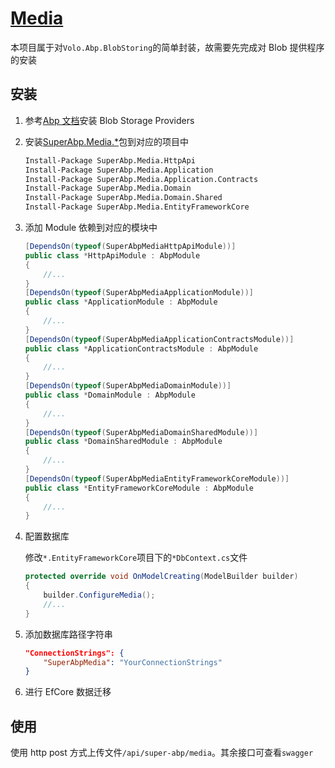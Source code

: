 # [Media](https://github.com/SuperAbp/Media)

本项目属于对`Volo.Abp.BlobStoring`的简单封装，故需要先完成对 Blob 提供程序的安装

## 安装

1. 参考[Abp 文档](https://docs.abp.io/en/abp/latest/Blob-Storing#blob-storage-providers)安装 Blob Storage Providers

2. 安装[SuperAbp.Media.\*](https://github.com/SuperAbp/Media)包到对应的项目中

   ```ps
   Install-Package SuperAbp.Media.HttpApi
   Install-Package SuperAbp.Media.Application
   Install-Package SuperAbp.Media.Application.Contracts
   Install-Package SuperAbp.Media.Domain
   Install-Package SuperAbp.Media.Domain.Shared
   Install-Package SuperAbp.Media.EntityFrameworkCore
   ```

3. 添加 Module 依赖到对应的模块中

   ```csharp
   [DependsOn(typeof(SuperAbpMediaHttpApiModule))]
   public class *HttpApiModule : AbpModule
   {
       //...
   }
   [DependsOn(typeof(SuperAbpMediaApplicationModule))]
   public class *ApplicationModule : AbpModule
   {
       //...
   }
   [DependsOn(typeof(SuperAbpMediaApplicationContractsModule))]
   public class *ApplicationContractsModule : AbpModule
   {
       //...
   }
   [DependsOn(typeof(SuperAbpMediaDomainModule))]
   public class *DomainModule : AbpModule
   {
       //...
   }
   [DependsOn(typeof(SuperAbpMediaDomainSharedModule))]
   public class *DomainSharedModule : AbpModule
   {
       //...
   }
   [DependsOn(typeof(SuperAbpMediaEntityFrameworkCoreModule))]
   public class *EntityFrameworkCoreModule : AbpModule
   {
       //...
   }
   ```

4. 配置数据库

   修改`*.EntityFrameworkCore`项目下的`*DbContext.cs`文件

   ```csharp
   protected override void OnModelCreating(ModelBuilder builder)
   {
       builder.ConfigureMedia();
       //...
   }
   ```

5. 添加数据库路径字符串

   ```json
   "ConnectionStrings": {
       "SuperAbpMedia": "YourConnectionStrings"
   }
   ```

6. 进行 EfCore 数据迁移

## 使用

使用 http post 方式上传文件`/api/super-abp/media`。其余接口可查看`swagger`
